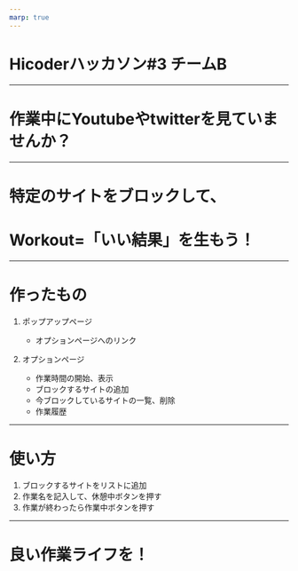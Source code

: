 ```yaml
---
marp: true
---
```


# Hicoderハッカソン#3 チームB

---

# 作業中にYoutubeやtwitterを見ていませんか？

---

# 特定のサイトをブロックして、
# Workout=「いい結果」を生もう！

<!-- ---

# 欲しい機能
1. 作業を始めたら特定のサイトが見られないように
    - サイトを指定してブラックリストへ
2. 履歴
    - 作業内容、開始・終了日時、作業時間の記録
3. 経過時間を常に確認したい
    - ピクチャインピクチャ的な表示 -->

---

# 作ったもの

1. ポップアップページ
    - オプションページへのリンク

2. オプションページ
    - 作業時間の開始、表示
    - ブロックするサイトの追加
    - 今ブロックしているサイトの一覧、削除
    - 作業履歴
---
# 使い方
1. ブロックするサイトをリストに追加
2. 作業名を記入して、休憩中ボタンを押す
3. 作業が終わったら作業中ボタンを押す

---
# 良い作業ライフを！